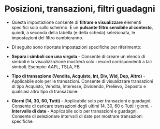 # **Posizioni, transazioni, filtri guadagni**

- Questa impostazione consente di **filtrare e visualizzare** elementi specifici solo sullo schermo. È un **pulsante filtro sensibile al contesto**, quindi, a seconda della tabella (e della scheda) selezionata, le impostazioni del filtro cambieranno.
- Di seguito sono riportate impostazioni specifiche per riferimento:

- **Separa i simboli con una virgola** - Consente di creare un elenco di simboli e la visualizzazione mostrerà solo i record corrispondenti a tali simboli. Esempio: AAPL, TSLA, FB
- **Tipo di transazione (Vendita, Acquisto, Int, Div, Wid, Dep, Altro)** - Applicabile solo per le transazioni. Consente di visualizzare transazioni di tipo Acquisto, Vendita, Interesse, Dividendo, Prelievo, Deposito e qualsiasi altro tipo di transazione.
- **Giorni (14, 30, 60, Tutti)** - Applicabile solo per transazioni e guadagni. Consente di caricare transazioni degli ultimi 14, 30, 60 o Tutti i giorni. - **Intervallo di date** - Applicabile solo per transazioni e guadagni. Consente di selezionare intervalli di date per mostrare transazioni specifiche.